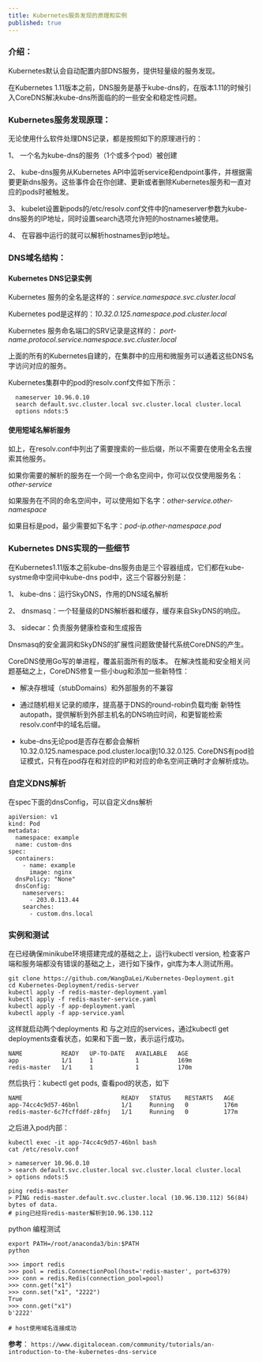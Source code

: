 ```yaml
---
title: Kubernetes服务发现的原理和实例
published: true
---
```


### [](#header-3)介绍：

Kubernetes默认会自动配置内部DNS服务，提供轻量级的服务发现。

在Kubernetes 1.11版本之前，DNS服务是基于kube-dns的，在版本1.11的时候引入CoreDNS解决kube-dns所面临的的一些安全和稳定性问题。


### [](#header-3)Kubernetes服务发现原理：

无论使用什么软件处理DNS记录，都是按照如下的原理进行的：

1、 一个名为kube-dns的服务（1个或多个pod）被创建

2、 kube-dns服务从Kubernetes API中监听service和endpoint事件，并根据需要更新dns服务。这些事件会在你创建、更新或者删除Kubernetes服务和一直对应的pods时被触发。

3、 kubelet设置新pods的/etc/resolv.conf文件中的nameserver参数为kube-dns服务的IP地址，同时设置search选项允许短的hostnames被使用。

4、 在容器中运行的就可以解析hostnames到ip地址。


### [](#header-3)DNS域名结构：

#### [](#header-4)Kubernetes DNS记录实例

Kubernetes 服务的全名是这样的：_service.namespace.svc.cluster.local_

Kubernetes pod是这样的：_10.32.0.125.namespace.pod.cluster.local_

Kubernetes 服务命名端口的SRV记录是这样的： _port-name.protocol.service.namespace.svc.cluster.local_


上面的所有的Kubernetes自建的，在集群中的应用和微服务可以通着这些DNS名字访问对应的服务。

Kubernetes集群中的pod的resolv.conf文件如下所示：

```
  nameserver 10.96.0.10
  search default.svc.cluster.local svc.cluster.local cluster.local
  options ndots:5
```


#### [](#header-4)使用短域名解析服务

如上，在resolv.conf中列出了需要搜索的一些后缀，所以不需要在使用全名去搜索其他服务。

如果你需要的解析的服务在一个同一个命名空间中，你可以仅仅使用服务名：_other-service_

如果服务在不同的命名空间中，可以使用如下名字：_other-service.other-namespace_

如果目标是pod，最少需要如下名字：_pod-ip.other-namespace.pod_


### [](#header-3)Kubernetes DNS实现的一些细节

在Kubernetes1.11版本之前kube-dns服务由是三个容器组成，它们都在kube-systme命中空间中kube-dns pod中，这三个容器分别是：

1、 kube-dns：运行SkyDNS，作用的DNS域名解析

2、 dnsmasq：一个轻量级的DNS解析器和缓存，缓存来自SkyDNS的响应。

3、 sidecar：负责服务健康检查和生成报告

Dnsmasq的安全漏洞和SkyDNS的扩展性问题致使替代系统CoreDNS的产生。

CoreDNS使用Go写的单进程，覆盖前面所有的版本。
在解决性能和安全相关问题基础之上，CoreDNS修复一些小bug和添加一些新特性：

*   解决存根域（stubDomains）和外部服务的不兼容

*   通过随机相关记录的顺序，提高基于DNS的round-robin负载均衡
新特性autopath，提供解析到外部主机名的DNS响应时间，和更智能检索resolv.conf中的域名后缀。

*   kube-dns无论pod是否存在都会会解析10.32.0.125.namespace.pod.cluster.local到10.32.0.125. CoreDNS有pod验证模式，只有在pod存在和对应的IP和对应的命名空间正确时才会解析成功。

### [](#header-3)自定义DNS解析

在spec下面的dnsConfig，可以自定义dns解析

```
apiVersion: v1
kind: Pod
metadata:
  namespace: example
  name: custom-dns
spec:
  containers:
    - name: example
      image: nginx
  dnsPolicy: "None"
  dnsConfig:
    nameservers:
      - 203.0.113.44
    searches:
      - custom.dns.local
```

### [](#header-3)实例和测试

在已经确保minikube环境搭建完成的基础之上，运行kubectl version, 检查客户端和服务端都没有错误的基础之上，进行如下操作，git库为本人测试所用。


```
git clone https://github.com/WangDaLei/Kubernetes-Deployment.git
cd Kubernetes-Deployment/redis-server
kubectl apply -f redis-master-deployment.yaml
kubectl apply -f redis-master-service.yaml
kubectl apply -f app-deployment.yaml
kubectl apply -f app-service.yaml
```

这样就启动两个deployments 和 与之对应的services，通过kubectl get deployments查看状态，如果和下面一致，表示运行成功。
```
NAME           READY   UP-TO-DATE   AVAILABLE   AGE
app            1/1     1            1           169m 
redis-master   1/1     1            1           170m
```
然后执行：kubectl get pods, 查看pod的状态，如下
```
NAME                            READY   STATUS    RESTARTS   AGE
app-74cc4c9d57-46bnl            1/1     Running   0          176m
redis-master-6c7fcffddf-z8fnj   1/1     Running   0          177m

```
之后进入pod内部： 
```
kubectl exec -it app-74cc4c9d57-46bnl bash
cat /etc/resolv.conf

> nameserver 10.96.0.10
> search default.svc.cluster.local svc.cluster.local cluster.local
> options ndots:5

ping redis-master
> PING redis-master.default.svc.cluster.local (10.96.130.112) 56(84) bytes of data.
# ping已经将redis-master解析到10.96.130.112

```

python 编程测试
```
export PATH=/root/anaconda3/bin:$PATH
python

>>> import redis
>>> pool = redis.ConnectionPool(host='redis-master', port=6379)
>>> conn = redis.Redis(connection_pool=pool)
>>> conn.get("x1")
>>> conn.set("x1", "2222")
True
>>> conn.get("x1")
b'2222'

# host使用域名连接成功

```


**参考**：
`https://www.digitalocean.com/community/tutorials/an-introduction-to-the-kubernetes-dns-service`

